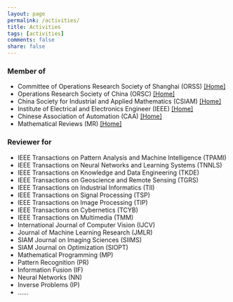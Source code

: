 ```yaml
---
layout: page
permalink: /activities/
title: Activities
tags: [activities]
comments: false
share: false
---
```



### Member of
* Committee of Operations Research Society of Shanghai (ORSS) <a href="http://www.shorsc.org.cn" class="textlink" target="_blank">[Home]</a> <br>
* Operations Research Society of China (ORSC) <a href="https://www.orsc.org.cn" class="textlink" target="_blank">[Home]</a> <br>
* China Society for Industrial and Applied Mathematics (CSIAM) <a href="https://csiam.org.cn" class="textlink" target="_blank">[Home]</a> <br>
* Institute of Electrical and Electronics Engineer (IEEE) <a href="https://www.ieee.org" class="textlink" target="_blank">[Home]</a> <br>
* Chinese Association of Automation (CAA) <a href="https://www.caa.org.cn" class="textlink" target="_blank">[Home]</a> <br>
* Mathematical Reviews (MR) <a href="https://mathscinet.ams.org/mresubs/index.html" class="textlink" target="_blank">[Home]</a> <br>
  

### Reviewer for
* IEEE Transactions on Pattern Analysis and Machine Intelligence (TPAMI) <br>
* IEEE Transactions on Neural Networks and Learning Systems (TNNLS) <br>
* IEEE Transactions on Knowledge and Data Engineering (TKDE)<br>
* IEEE Transactions on Geoscience and Remote Sensing (TGRS) <br>
* IEEE Transactions on Industrial Informatics (TII) <br>
* IEEE Transactions on Signal Processing (TSP) <br>
* IEEE Transactions on Image Processing (TIP) <br>
* IEEE Transactions on Cybernetics (TCYB) <br>
* IEEE Transactions on Multimedia (TMM) <br>
* International Journal of Computer Vision (IJCV) <br>
* Journal of Machine Learning Research (JMLR) <br>
* SIAM Journal on Imaging Sciences (SIIMS) <br>
* SIAM Journal on Optimization (SIOPT) <br>
* Mathematical Programming (MP) <br>
* Pattern Recognition (PR) <br>
* Information Fusion (IF) <br>
* Neural Networks (NN) <br>
* Inverse Problems (IP) <br>
* ......


